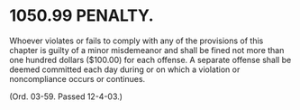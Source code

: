 1050.99 PENALTY.
================

Whoever violates or fails to comply with any of the provisions of this
chapter is guilty of a minor misdemeanor and shall be fined not more
than one hundred dollars ($100.00) for each offense. A separate offense
shall be deemed committed each day during or on which a violation or
noncompliance occurs or continues.

(Ord. 03-59. Passed 12-4-03.)
